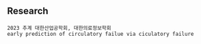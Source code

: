 ## Research     
``2023 추계 대한산업공학회, 대한의료정보학회``    
``early prediction of circulatory failue via ciculatory failure``    


